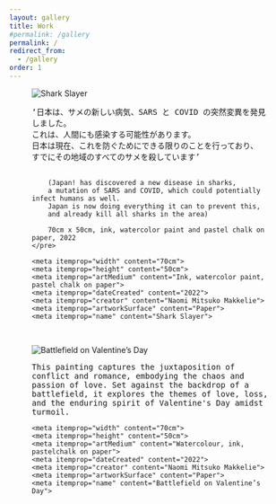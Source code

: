 ```yaml
---
layout: gallery
title: Work
#permalink: /gallery
permalink: /
redirect_from:
  - /gallery
order: 1
---
```


<figure itemscope="" itemtype="https://schema.org/Painting">
  <img src="https://www2.naomimakkelie.nl/assets/img/shark.jpg" alt="Shark Slayer" itemprop="image">

  <figcaption>
    <pre itemprop="description" style="white-space: pre-line;">
        ‘日本は、サメの新しい病気、SARS と COVID の突然変異を発見しました。
        これは、人間にも感染する可能性があります。
        日本は現在、これを防ぐためにできる限りのことを行っており、
        すでにその地域のすべてのサメを殺しています’

        (Japan! has discovered a new disease in sharks,
        a mutation of SARS and COVID, which could potentially infect humans as well.
        Japan is now doing everything it can to prevent this,
        and already kill all sharks in the area)

        70cm x 50cm, ink, watercolor paint and pastel chalk on paper, 2022
    </pre>

    <meta itemprop="width" content="70cm">
    <meta itemprop="height" content="50cm">
    <meta itemprop="artMedium" content="Ink, watercolor paint, pastel chalk on paper">
    <meta itemprop="dateCreated" content="2022">
    <meta itemprop="creator" content="Naomi Mitsuko Makkelie">
    <meta itemprop="artworkSurface" content="Paper">
    <meta itemprop="name" content="Shark Slayer">
  </figcaption>

  <script type="application/ld+json">
  {
    "@context": "https://schema.org",
    "@type": "Painting",
    "name": "Shark Slayer",
    "description": "‘日本は、サメの新しい病気、SARS と COVID の突然変異を発見しました。これは、人間にも感染する可能性があります。日本は現在、これを防ぐためにできる限りのことを行っており、すでにその地域のすべてのサメを殺しています’ (Japan! has discovered a new disease in sharks, a mutation of SARS and COVID, which could potentially infect humans as well. Japan is now doing everything it can to prevent this, and already kill all sharks in the area)",
    "width": "70cm",
    "height": "50cm",
    "artMedium": "Ink, watercolor paint, pastel chalk on paper",
    "dateCreated": "2022",
    "creator": {
      "@type": "Person",
      "name": "Naomi Mitsuko Makkelie"
    },
    "artworkSurface": "Paper",
    "image": "https://www2.naomimakkelie.nl/assets/img/shark.jpg"
  }
  </script>
</figure>
<figure itemscope="" itemtype="https://schema.org/Painting">
  <img src="https://www2.naomimakkelie.nl/assets/img/new-image.jpg" alt="Battlefield on Valentine’s Day" itemprop="image">

  <figcaption>
    <pre itemprop="description" style="white-space: pre-line;">
        This painting captures the juxtaposition of conflict and romance, embodying the chaos and passion of love. Set against the backdrop of a battlefield, it explores the themes of love, loss, and the enduring spirit of Valentine's Day amidst turmoil.
    </pre>

    <meta itemprop="width" content="70cm">
    <meta itemprop="height" content="50cm">
    <meta itemprop="artMedium" content="Watercolour, ink, pastelchalk on paper">
    <meta itemprop="dateCreated" content="2022">
    <meta itemprop="creator" content="Naomi Mitsuko Makkelie">
    <meta itemprop="artworkSurface" content="Paper">
    <meta itemprop="name" content="Battlefield on Valentine’s Day">
  </figcaption>

  <script type="application/ld+json">
  {
    "@context": "https://schema.org",
    "@type": "Painting",
    "name": "Battlefield on Valentine’s Day",
    "description": "This painting captures the juxtaposition of conflict and romance, embodying the chaos and passion of love. Set against the backdrop of a battlefield, it explores the themes of love, loss, and the enduring spirit of Valentine's Day amidst turmoil.",
    "width": "70cm",
    "height": "50cm",
    "artMedium": "Watercolour, ink, pastelchalk on paper",
    "dateCreated": "2022",
    "creator": {
      "@type": "Person",
      "name": "Naomi Mitsuko Makkelie"
    },
    "artworkSurface": "Paper",
    "image": "https://www2.naomimakkelie.nl/assets/img/valentines-battlefield.jpg"
  }
  </script>
</figure>
